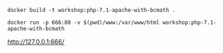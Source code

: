 ```
docker build -t workshop:php-7.1-apache-with-bcmath .
```

```
docker run -p 666:80 -v $(pwd)/www:/var/www/html workshop:php-7.1-apache-with-bcmath
```

http://127.0.0.1:666/
